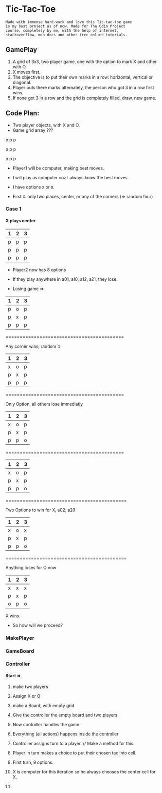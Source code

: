 # Tic-Tac-Toe

    Made with immense hard-work and love this Tic-tac-toe game 
    is my best project as of now. Made for The Odin Project 
    course, completely by me, with the help of internet, 
    stackoverflow, mdn docs and other free online tutorials.


## GamePlay

1. A grid of 3x3, two player game, one with the option to mark X and other with O
2. X moves first. 
3. The objective is to put their own marks in a row: horizontal, vertical or diagonal.
4. Player puts there marks alternately, the person who got 3 in a row first wins.
5. If none got 3 in a row and the grid is completely filled, draw, new game.


## Code Plan:

* Two player objects, with X and O.
* Game grid array ???

p   p   p

p   p   p   

p   p   p

* Player1 will be computer, making best moves.
* I will play as computer coz I always know the best moves.
* I have options `X` or `O`.

* First `X`. only two places, center, or any of the corners (=> random four)

### Case 1
#### X plays center

| 1 | 2 | 3 |     
|---|---|---|     
| p | p | p |     
| p | p | p |
| p | p | p |


* Player2 now has 8 options
* If they play anywhere in a01, a10, a12, a21, they lose.

* Losing game =>

| 1 | 2 | 3 |     
|---|---|---|     
| p | o | p |     
| p | x | p |
| p | p | p |

==========================================

Any corner wins; random 4

| 1 | 2 | 3 |     
|---|---|---|     
| x | o | p |     
| p | x | p |
| p | p | p |

==========================================

Only Option, all others lose immediatly

| 1 | 2 | 3 |     
|---|---|---|     
| x | o | p |     
| p | x | p |
| p | p | o |   

==========================================

| 1 | 2 | 3 |
|---|---|---|
| x | o | p |
| p | x | p |
| p | p | o |

===========================================

Two Options to win for X, a02, a20

| 1 | 2 | 3 |
|---|---|---|
| x | o | x |
| p | x | p |
| p | p | o |

===========================================

Anything loses for O now

| 1 | 2 | 3 |
|---|---|---|
| x | x | x |
| p | x | p |
| o | p | o |

X wins.

* So how will we proceed?

### MakePlayer


### GameBoard


### Controller


#### Start =>

1. make two players 

2. Assign X or O

3. make a Board, with empty grid

4. Give the controller the empty board and two players

5. Now controller handles the game. 

6. Everything (all actions) happens inside the controller 

7. Controller assigns turn to a player. // Make a method for this

8. Player in turn makes a choice to put their chosen tac into cell.

9. First turn, 9 options.

10. X is computer for this iteration so he always chooses the center cell for X.

11. 




















